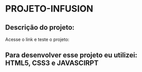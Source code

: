 # PROJETO-INFUSION

<h2>Descrição do projeto:</h2
Projeto  final do curso de web design

<h2>Acesse o link e teste o projeto:</h2>

<h2>Para desenvolver esse projeto eu utilizei: HTML5, CSS3 e JAVASCIRPT</h2>
